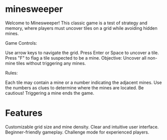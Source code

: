 # minesweeper
Welcome to Minesweeper! This classic game is a test of strategy and memory, where players must uncover tiles on a grid while avoiding hidden mines.

Game Controls:

Use arrow keys to navigate the grid.
Press Enter or Space to uncover a tile.
Press "F" to flag a tile suspected to be a mine.
Objective: Uncover all non-mine tiles without triggering any mines.

Rules:

Each tile may contain a mine or a number indicating the adjacent mines.
Use the numbers as clues to determine where the mines are located.
Be cautious! Triggering a mine ends the game.

# Features
Customizable grid size and mine density.
Clear and intuitive user interface.
Beginner-friendly gameplay.
Challenge mode for experienced players.


